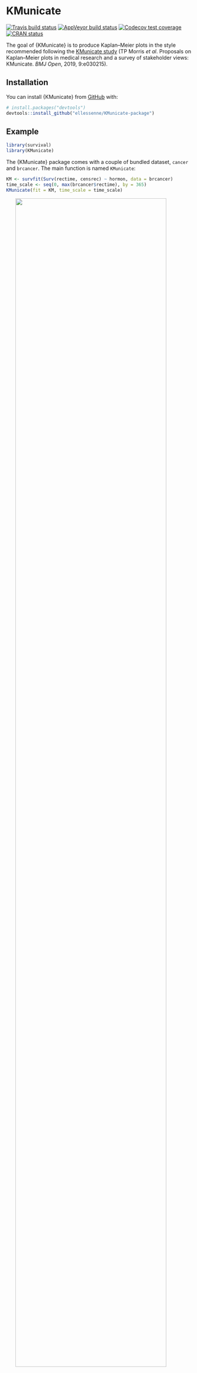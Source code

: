 
<!-- README.md is generated from README.Rmd. Please edit that file -->

# KMunicate

<!-- badges: start -->

[![Travis build
status](https://travis-ci.com/ellessenne/KMunicate-package.svg?branch=master)](https://travis-ci.com/ellessenne/KMunicate-package)
[![AppVeyor build
status](https://ci.appveyor.com/api/projects/status/github/ellessenne/KMunicate-package?branch=master&svg=true)](https://ci.appveyor.com/project/ellessenne/KMunicate-package)
[![Codecov test
coverage](https://codecov.io/gh/ellessenne/KMunicate-package/branch/master/graph/badge.svg)](https://codecov.io/gh/ellessenne/KMunicate-package?branch=master)
[![CRAN
status](https://www.r-pkg.org/badges/version/KMunicate)](https://CRAN.R-project.org/package=KMunicate)
<!-- badges: end -->

The goal of {KMunicate} is to produce Kaplan–Meier plots in the style
recommended following the [KMunicate
study](http://dx.doi.org/10.1136/bmjopen-2019-030215) (TP Morris *et
al*. Proposals on Kaplan–Meier plots in medical research and a survey of
stakeholder views: KMunicate. *BMJ Open*, 2019, 9:e030215).

## Installation

You can install {KMunicate} from [GitHub](https://github.com/) with:

``` r
# install.packages("devtools")
devtools::install_github("ellessenne/KMunicate-package")
```

## Example

``` r
library(survival)
library(KMunicate)
```

The {KMunicate} package comes with a couple of bundled dataset, `cancer`
and `brcancer`. The main function is named `KMunicate`:

``` r
KM <- survfit(Surv(rectime, censrec) ~ hormon, data = brcancer)
time_scale <- seq(0, max(brcancer$rectime), by = 365)
KMunicate(fit = KM, time_scale = time_scale)
```

<img src="man/figures/README-brcancer-1.png" width="90%" style="display: block; margin: auto;" />

``` r
KM <- survfit(Surv(studytime, died) ~ drug, data = cancer2)
time_scale <- seq(0, max(cancer2$studytime), by = 7)
KMunicate(fit = KM, time_scale = time_scale)
```

<img src="man/figures/README-cancer-1.png" width="90%" style="display: block; margin: auto;" />

You also might wonder, does this work with a single arm? Yes, yes it
does:

``` r
KM <- survfit(Surv(studytime, died) ~ 1, data = cancer2)
time_scale <- seq(0, max(cancer2$studytime), by = 7)
KMunicate(fit = KM, time_scale = time_scale)
```

<img src="man/figures/README-cancer-single-1.png" width="90%" style="display: block; margin: auto;" />

## Customise Risk Table

By default, `KMunicate()` will build a risk table conform to the
KMunicate style, e.g., with cumulative number of events and censored
(the column-wise sum is equal to the total number of individuals at risk
per arm):

``` r
KM <- survfit(Surv(rectime, censrec) ~ hormon, data = brcancer)
time_scale <- seq(0, max(brcancer$rectime), by = 365)
KMunicate(fit = KM, time_scale = time_scale)
```

<img src="man/figures/README-brcancer-KMunicate-1.png" width="90%" style="display: block; margin: auto;" />

Alternatively, it is possible to customise the risk table via the
`.risk_table` argument. For instance, if one wants to have interval-wise
number of events and censored, just pass the `survfit` value to the
`.risk_table` argument:

``` r
KMunicate(fit = KM, time_scale = time_scale, .risk_table = "survfit")
```

<img src="man/figures/README-brcancer-survfit-1.png" width="90%" style="display: block; margin: auto;" />

This is the default output of the `summary.survfit()` function.

Finally, it is also possible to fully omit the risk table by setting
`.risk_table = NULL`:

``` r
KMunicate(fit = KM, time_scale = time_scale, .risk_table = NULL)
```

<img src="man/figures/README-brcancer-NULL-1.png" width="90%" style="display: block; margin: auto;" />

## Custom Fonts

Assuming you have set up your computer to use custom fonts with
`ggplot2`, customising your KMunicate-style plot is trivial. All you
have to do is pass the font name as the `.ff` argument:

``` r
KM <- survfit(Surv(studytime, died) ~ 1, data = cancer2)
time_scale <- seq(0, max(cancer2$studytime), by = 7)
KMunicate(fit = KM, time_scale = time_scale, .ff = "Victor Mono")
```

<img src="man/figures/README-cancer-single-ff-1.png" width="90%" style="display: block; margin: auto;" />
